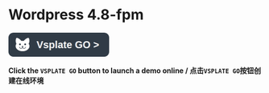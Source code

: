 # Wordpress 4.8-fpm

<a href="https://www.vsplate.com/?docker-compose=https://github.com/vsplate/dcenvs/wordpress/4.8-fpm"><img alt="VSPLATE GO" src="https://raw.githubusercontent.com/vsplate/images/master/vsgo_btn.png" width="200px"></a>

**Click the `VSPLATE GO` button to launch a demo online / 点击`VSPLATE GO`按钮创建在线环境**